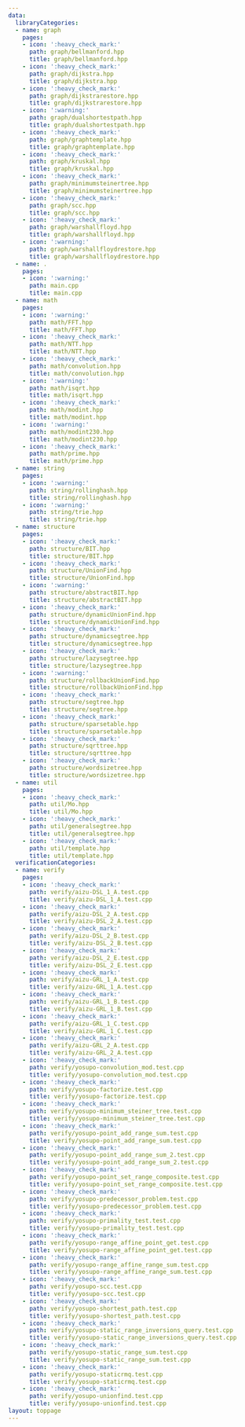 ```yaml
---
data:
  libraryCategories:
  - name: graph
    pages:
    - icon: ':heavy_check_mark:'
      path: graph/bellmanford.hpp
      title: graph/bellmanford.hpp
    - icon: ':heavy_check_mark:'
      path: graph/dijkstra.hpp
      title: graph/dijkstra.hpp
    - icon: ':heavy_check_mark:'
      path: graph/dijkstrarestore.hpp
      title: graph/dijkstrarestore.hpp
    - icon: ':warning:'
      path: graph/dualshortestpath.hpp
      title: graph/dualshortestpath.hpp
    - icon: ':heavy_check_mark:'
      path: graph/graphtemplate.hpp
      title: graph/graphtemplate.hpp
    - icon: ':heavy_check_mark:'
      path: graph/kruskal.hpp
      title: graph/kruskal.hpp
    - icon: ':heavy_check_mark:'
      path: graph/minimumsteinertree.hpp
      title: graph/minimumsteinertree.hpp
    - icon: ':heavy_check_mark:'
      path: graph/scc.hpp
      title: graph/scc.hpp
    - icon: ':heavy_check_mark:'
      path: graph/warshallfloyd.hpp
      title: graph/warshallfloyd.hpp
    - icon: ':warning:'
      path: graph/warshallfloydrestore.hpp
      title: graph/warshallfloydrestore.hpp
  - name: .
    pages:
    - icon: ':warning:'
      path: main.cpp
      title: main.cpp
  - name: math
    pages:
    - icon: ':warning:'
      path: math/FFT.hpp
      title: math/FFT.hpp
    - icon: ':heavy_check_mark:'
      path: math/NTT.hpp
      title: math/NTT.hpp
    - icon: ':heavy_check_mark:'
      path: math/convolution.hpp
      title: math/convolution.hpp
    - icon: ':warning:'
      path: math/isqrt.hpp
      title: math/isqrt.hpp
    - icon: ':heavy_check_mark:'
      path: math/modint.hpp
      title: math/modint.hpp
    - icon: ':warning:'
      path: math/modint230.hpp
      title: math/modint230.hpp
    - icon: ':heavy_check_mark:'
      path: math/prime.hpp
      title: math/prime.hpp
  - name: string
    pages:
    - icon: ':warning:'
      path: string/rollinghash.hpp
      title: string/rollinghash.hpp
    - icon: ':warning:'
      path: string/trie.hpp
      title: string/trie.hpp
  - name: structure
    pages:
    - icon: ':heavy_check_mark:'
      path: structure/BIT.hpp
      title: structure/BIT.hpp
    - icon: ':heavy_check_mark:'
      path: structure/UnionFind.hpp
      title: structure/UnionFind.hpp
    - icon: ':warning:'
      path: structure/abstractBIT.hpp
      title: structure/abstractBIT.hpp
    - icon: ':heavy_check_mark:'
      path: structure/dynamicUnionFind.hpp
      title: structure/dynamicUnionFind.hpp
    - icon: ':heavy_check_mark:'
      path: structure/dynamicsegtree.hpp
      title: structure/dynamicsegtree.hpp
    - icon: ':heavy_check_mark:'
      path: structure/lazysegtree.hpp
      title: structure/lazysegtree.hpp
    - icon: ':warning:'
      path: structure/rollbackUnionFind.hpp
      title: structure/rollbackUnionFind.hpp
    - icon: ':heavy_check_mark:'
      path: structure/segtree.hpp
      title: structure/segtree.hpp
    - icon: ':heavy_check_mark:'
      path: structure/sparsetable.hpp
      title: structure/sparsetable.hpp
    - icon: ':heavy_check_mark:'
      path: structure/sqrttree.hpp
      title: structure/sqrttree.hpp
    - icon: ':heavy_check_mark:'
      path: structure/wordsizetree.hpp
      title: structure/wordsizetree.hpp
  - name: util
    pages:
    - icon: ':heavy_check_mark:'
      path: util/Mo.hpp
      title: util/Mo.hpp
    - icon: ':heavy_check_mark:'
      path: util/generalsegtree.hpp
      title: util/generalsegtree.hpp
    - icon: ':heavy_check_mark:'
      path: util/template.hpp
      title: util/template.hpp
  verificationCategories:
  - name: verify
    pages:
    - icon: ':heavy_check_mark:'
      path: verify/aizu-DSL_1_A.test.cpp
      title: verify/aizu-DSL_1_A.test.cpp
    - icon: ':heavy_check_mark:'
      path: verify/aizu-DSL_2_A.test.cpp
      title: verify/aizu-DSL_2_A.test.cpp
    - icon: ':heavy_check_mark:'
      path: verify/aizu-DSL_2_B.test.cpp
      title: verify/aizu-DSL_2_B.test.cpp
    - icon: ':heavy_check_mark:'
      path: verify/aizu-DSL_2_E.test.cpp
      title: verify/aizu-DSL_2_E.test.cpp
    - icon: ':heavy_check_mark:'
      path: verify/aizu-GRL_1_A.test.cpp
      title: verify/aizu-GRL_1_A.test.cpp
    - icon: ':heavy_check_mark:'
      path: verify/aizu-GRL_1_B.test.cpp
      title: verify/aizu-GRL_1_B.test.cpp
    - icon: ':heavy_check_mark:'
      path: verify/aizu-GRL_1_C.test.cpp
      title: verify/aizu-GRL_1_C.test.cpp
    - icon: ':heavy_check_mark:'
      path: verify/aizu-GRL_2_A.test.cpp
      title: verify/aizu-GRL_2_A.test.cpp
    - icon: ':heavy_check_mark:'
      path: verify/yosupo-convolution_mod.test.cpp
      title: verify/yosupo-convolution_mod.test.cpp
    - icon: ':heavy_check_mark:'
      path: verify/yosupo-factorize.test.cpp
      title: verify/yosupo-factorize.test.cpp
    - icon: ':heavy_check_mark:'
      path: verify/yosupo-minimum_steiner_tree.test.cpp
      title: verify/yosupo-minimum_steiner_tree.test.cpp
    - icon: ':heavy_check_mark:'
      path: verify/yosupo-point_add_range_sum.test.cpp
      title: verify/yosupo-point_add_range_sum.test.cpp
    - icon: ':heavy_check_mark:'
      path: verify/yosupo-point_add_range_sum_2.test.cpp
      title: verify/yosupo-point_add_range_sum_2.test.cpp
    - icon: ':heavy_check_mark:'
      path: verify/yosupo-point_set_range_composite.test.cpp
      title: verify/yosupo-point_set_range_composite.test.cpp
    - icon: ':heavy_check_mark:'
      path: verify/yosupo-predecessor_problem.test.cpp
      title: verify/yosupo-predecessor_problem.test.cpp
    - icon: ':heavy_check_mark:'
      path: verify/yosupo-primality_test.test.cpp
      title: verify/yosupo-primality_test.test.cpp
    - icon: ':heavy_check_mark:'
      path: verify/yosupo-range_affine_point_get.test.cpp
      title: verify/yosupo-range_affine_point_get.test.cpp
    - icon: ':heavy_check_mark:'
      path: verify/yosupo-range_affine_range_sum.test.cpp
      title: verify/yosupo-range_affine_range_sum.test.cpp
    - icon: ':heavy_check_mark:'
      path: verify/yosupo-scc.test.cpp
      title: verify/yosupo-scc.test.cpp
    - icon: ':heavy_check_mark:'
      path: verify/yosupo-shortest_path.test.cpp
      title: verify/yosupo-shortest_path.test.cpp
    - icon: ':heavy_check_mark:'
      path: verify/yosupo-static_range_inversions_query.test.cpp
      title: verify/yosupo-static_range_inversions_query.test.cpp
    - icon: ':heavy_check_mark:'
      path: verify/yosupo-static_range_sum.test.cpp
      title: verify/yosupo-static_range_sum.test.cpp
    - icon: ':heavy_check_mark:'
      path: verify/yosupo-staticrmq.test.cpp
      title: verify/yosupo-staticrmq.test.cpp
    - icon: ':heavy_check_mark:'
      path: verify/yosupo-unionfind.test.cpp
      title: verify/yosupo-unionfind.test.cpp
layout: toppage
---
```

